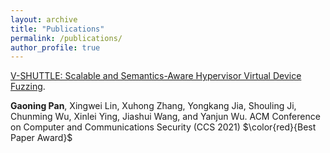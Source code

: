 ```yaml
---
layout: archive
title: "Publications"
permalink: /publications/
author_profile: true
---
```



[V-SHUTTLE: Scalable and Semantics-Aware Hypervisor Virtual Device Fuzzing](https://nesa.zju.edu.cn/download/pgn_pdf_V-SHUTTLE.pdf). 

**Gaoning Pan**, Xingwei Lin, Xuhong Zhang, Yongkang Jia, Shouling Ji, Chunming Wu, Xinlei Ying, Jiashui Wang, and Yanjun Wu. 
ACM Conference on Computer and Communications Security (CCS 2021)  $\color{red}{Best Paper Award}$
